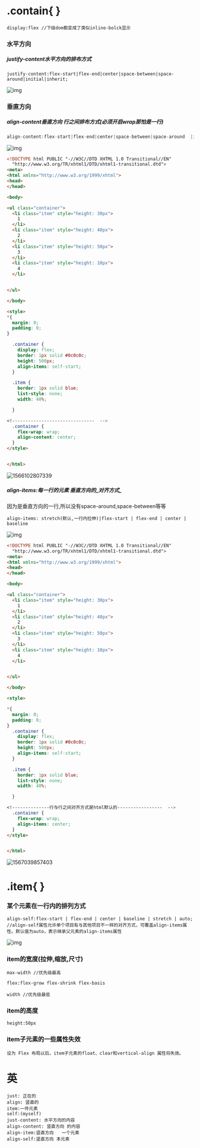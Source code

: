 

# .contain{ }

```
display:flex //下级dom都变成了类似inline-bolck显示
```
### 水平方向

##### justify-content水平方向的排布方式

```
justify-content:flex-start|flex-end|center|space-between|space-around|initial|inherit;
```
![img](img/bg2015071010.png)

### 垂直方向

##### align-content垂直方向  行之间排布方式(必须开启wrap那怕是一行)

```js
align-content:flex-start|flex-end|center|space-between|space-around  |initial|inherit|stretch(默认);
```

![img](img/bg2015071012.png)

```html
<!DOCTYPE html PUBLIC "-//W3C//DTD XHTML 1.0 Transitional//EN"
  "http://www.w3.org/TR/xhtml1/DTD/xhtml1-transitional.dtd">
<meta>
<html xmlns="http://www.w3.org/1999/xhtml">
<head>
</head>

<body>

<ul class="container">
  <li class="item" style="height: 30px">
    1
  </li>
  <li class="item" style="height: 40px">
    2
  </li>
  <li class="item" style="height: 50px">
    3
  </li>
  <li class="item" style="height: 10px">
    4
  </li>


</ul>

</body>

<style>
*{
  margin: 0;
  padding: 0;
}

  .container {
    display: flex;
    border: 1px solid #0c0c0c;
    height: 500px;
    align-items: self-start;
  }

  .item {
    border: 1px solid blue;
    list-style: none;
    width: 40%;

  }

<!-------------------------------  -->
  .container {
    flex-wrap: wrap;
    align-content: center;
  }
</style>


</html>

```

![1566102807339](img/1566102807339.png)

##### align-items:每一行的元素 垂直方向的_对齐方式_

因为是垂直方向的一行,所以没有space-around,space-between等等

```
align-items: stretch(默认,一行内拉伸)|flex-start | flex-end | center | baseline 
```

![img](img/bg2015071011.png)

```html
<!DOCTYPE html PUBLIC "-//W3C//DTD XHTML 1.0 Transitional//EN"
  "http://www.w3.org/TR/xhtml1/DTD/xhtml1-transitional.dtd">
<meta>
<html xmlns="http://www.w3.org/1999/xhtml">
<head>
</head>

<body>

<ul class="container">
  <li class="item" style="height: 30px">
    1
  </li>
  <li class="item" style="height: 40px">
    2
  </li>
  <li class="item" style="height: 50px">
    3
  </li>
  <li class="item" style="height: 10px">
    4
  </li>


</ul>

</body>

<style>

*{
  margin: 0;
  padding: 0;
}
  .container {
    display: flex;
    border: 1px solid #0c0c0c;
    height: 500px;
    align-items: self-start;
  }

  .item {
    border: 1px solid blue;
    list-style: none;
    width: 40%;

  }

<!--------------行与行之间对齐方式是html默认的-----------------  -->
  .container {
    flex-wrap: wrap;
    align-items: center;
  }
</style>


</html>


```

![1567039857403](img/1567039857403.png)

# .item{ }

### 某个元素在一行内的排列方式
```
align-self:flex-start | flex-end | center | baseline | stretch | auto;
//align-self属性允许单个项目有与其他项目不一样的对齐方式，可覆盖align-items属性。默认值为auto，表示继承父元素的align-items属性
```

![img](img/bg2015071016.png)

### item的宽度(拉伸,缩放,尺寸)

```
max-width //优先级最高
```


```
flex:flex-grow flex-shrink flex-basis 
```
```
width //优先级最低
```

### item的高度 


```
height:50px
```

### item子元素的一些属性失效

```
设为 Flex 布局以后，item子元素的float、clear和vertical-align 属性将失效。
```

# 英

```
just: 正在的
align: 竖直的
item:一件元素
self:(myself)
just-content: 水平方向的内容
align-content: 竖直方向 的内容
align-item:竖直方向   一个元素
align-self:竖直方向 本元素

```